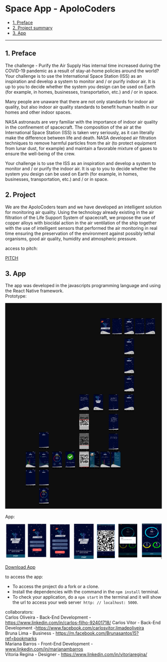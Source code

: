 # Space App -  ApoloCoders

* [1. Preface](#1)
* [2. Project summary](#2)
* [3. App](#3)

***
## 1. Preface 

The challenge - Purify the Air Supply
Has internal time increased during the COVID-19 pandemic as a result of stay-at-home policies around the world? Your challenge is to use the International Space Station (ISS) as an inspiration and develop a system to monitor and / or purify indoor air. It is up to you to decide whether the system you design can be used on Earth (for example, in homes, businesses, transportation, etc.) and / or in space.

Many people are unaware that there are not only standards for indoor air quality, but also indoor air quality standards to benefit human health in our homes and other indoor spaces.

NASA astronauts are very familiar with the importance of indoor air quality in the confinement of spacecraft. The composition of the air at the International Space Station (ISS) is taken very seriously, as it can literally make the difference between life and death. NASA developed air filtration techniques to remove harmful particles from the air (to protect equipment from lunar dust, for example) and maintain a favorable mixture of gases to ensure the well-being of the crew.

Your challenge is to use the ISS as an inspiration and develop a system to monitor and / or purify the indoor air. It is up to you to decide whether the system you design can be used on Earth (for example, in homes, businesses, transportation, etc.) and / or in space.

 ## 2. Project 

We are the ApoloCoders team and we have developed an intelligent solution for monitoring air quality.
Using the technology already existing in the air filtration of the Life Support System of spacecraft, we propose the use of copper alloys with biocidal action in the air ventilation of the ship together with the use of intelligent sensors that performed the air monitoring in real time ensuring the preservation of the environment against possibly lethal organisms, good air quality, humidity and atmospheric pressure.                                               
 
<div>
    <p>access to pitch:</p><a href="./docs/pitch.pdf">PITCH</a>
</div>

## 3. App

The app was developed in the javascripts programming language and using the React Native framework.   
Prototype:
<div>
    <img src="./assets/prototype.png" width="600">
</div>

App:
<div>
    <img src="./assets/app.png" width="600">
</div>       

<a href="https://expo.io/artifacts/2345f99c-28bf-407d-962a-0be61a3d69f1">Download App</a>

to access the app:  
   * To access the project do a fork or a clone.
   * Install the dependencies with the command in the `npm install` terminal.
   * To check your application, do a `npm start` in the terminal and it will show the url to access your web server` http: // localhost: 5000`.




collaborators:    
Carlos Oliveira - Back-End Development - https://www.linkedin.com/in/carlos-filho-92401718/ 
Carlos Vitor - Back-End Development -https://www.facebook.com/carlosvitor.limadeoliveira   
Bruna Lima - Business -  https://m.facebook.com/Brunasantos15?ref=bookmarks        
Mariana Barros - Front-End Development - www.linkedin.com/in/marianambarros      
Vitoria Regina - Designer - https://www.linkedin.com/in/vitoriaregina/

